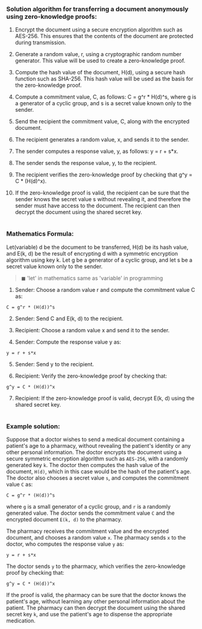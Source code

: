 ### Solution algorithm for transferring a document anonymously using zero-knowledge proofs:

1. Encrypt the document using a secure encryption algorithm such as AES-256. This ensures that the contents of the document are protected during transmission.

2. Generate a random value, r, using a cryptographic random number generator. This value will be used to create a zero-knowledge proof.

3. Compute the hash value of the document, H(d), using a secure hash function such as SHA-256. This hash value will be used as the basis for the zero-knowledge proof.

4. Compute a commitment value, C, as follows: C = g^r * H(d)^s, where g is a generator of a cyclic group, and s is a secret value known only to the sender.

5. Send the recipient the commitment value, C, along with the encrypted document.

6. The recipient generates a random value, x, and sends it to the sender.

7. The sender computes a response value, y, as follows: y = r + s*x.

8. The sender sends the response value, y, to the recipient.

9. The recipient verifies the zero-knowledge proof by checking that g^y = C * (H(d)^x).

10. If the zero-knowledge proof is valid, the recipient can be sure that the sender knows the secret value s without revealing it, and therefore the sender must have access to the document. The recipient can then decrypt the document using the shared secret key.

#

### Mathematics Formula:

Let(variable) d be the document to be transferred, H(d) be its hash value, and E(k, d) be the result of encrypting d with a symmetric encryption algorithm using key k. Let g be a generator of a cyclic group, and let s be a secret value known only to the sender.
> ◼ 'let' in mathematics same as 'variable' in programming

1. Sender: Choose a random value r and compute the commitment value C as:
```
C = g^r * (H(d))^s
```

2. Sender: Send C and E(k, d) to the recipient.

3. Recipient: Choose a random value x and send it to the sender.

4. Sender: Compute the response value y as:
```
y = r + s*x
```

5. Sender: Send y to the recipient.

6. Recipient: Verify the zero-knowledge proof by checking that:
```
g^y = C * (H(d))^x
```

7. Recipient: If the zero-knowledge proof is valid, decrypt E(k, d) using the shared secret key.

#

### Example solution:

Suppose that a doctor wishes to send a medical document containing a patient's age to a pharmacy, without revealing the patient's identity or any other personal information. The doctor encrypts the document using a secure symmetric encryption algorithm such as `AES-256`, with a randomly generated key `k`. The doctor then computes the hash value of the document, `H(d)`, which in this case would be the hash of the patient's age. The doctor also chooses a secret value `s`, and computes the commitment value `C` as:

```
C = g^r * (H(d))^s
```

where `g` is a small generator of a cyclic group, and `r` is a randomly generated value. The doctor sends the commitment value `C` and the encrypted document `E(k, d)` to the pharmacy.

The pharmacy receives the commitment value and the encrypted document, and chooses a random value `x`. The pharmacy sends `x` to the doctor, who computes the response value `y` as:

```
y = r + s*x
```

The doctor sends `y` to the pharmacy, which verifies the zero-knowledge proof by checking that:

```
g^y = C * (H(d))^x
```

If the proof is valid, the pharmacy can be sure that the doctor knows the patient's age, without learning any other personal information about the patient. The pharmacy can then decrypt the document using the shared secret key `k`, and use the patient's age to dispense the appropriate medication.

